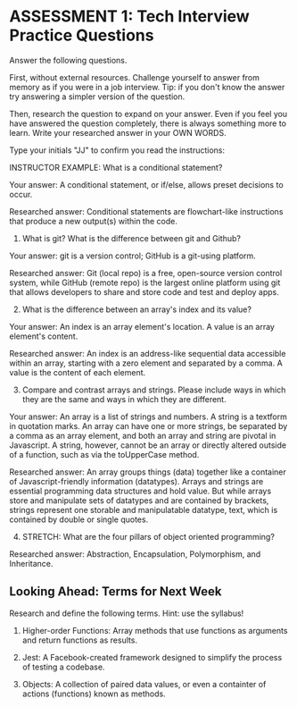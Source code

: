 # ASSESSMENT 1: Tech Interview Practice Questions

Answer the following questions.

First, without external resources. Challenge yourself to answer from memory as if you were in a job interview. Tip: if you don't know the answer try answering a simpler version of the question.

Then, research the question to expand on your answer. Even if you feel you have answered the question completely, there is always something more to learn. Write your researched answer in your OWN WORDS.

Type your initials "JJ" to confirm you read the instructions:

INSTRUCTOR EXAMPLE: What is a conditional statement?

Your answer: A conditional statement, or if/else, allows preset decisions to occur.

Researched answer: Conditional statements are flowchart-like instructions that produce a new output(s) within the code.

1. What is git? What is the difference between git and Github?

Your answer: git is a version control; GitHub is a git-using platform.

Researched answer: Git (local repo) is a free, open-source version control system, while GitHub (remote repo) is the largest online platform using git that allows developers to share and store code and test and deploy apps.


2. What is the difference between an array's index and its value?

Your answer: An index is an array element's location. A value is an array element's content.

Researched answer: An index is an address-like sequential data accessible within an array, starting with a zero element and separated by a comma. A value is the content of each element.


3. Compare and contrast arrays and strings. Please include ways in which they are the same and ways in which they are different.

 Your answer: An array is a list of strings and numbers. A string is a textform in quotation marks. An array can have one or more strings, be separated by a comma as an array element, and both an array and string are pivotal in Javascript. A string, however, cannot be an array or directly altered outside of a function, such as via the toUpperCase method. 

Researched answer: An array groups things (data) together like a container of Javascript-friendly information (datatypes). Arrays and strings are essential programming data structures and hold value. But while arrays store and manipulate sets of datatypes and are contained by brackets, strings represent one storable and manipulatable datatype, text, which is contained by double or single quotes.


4. STRETCH: What are the four pillars of object oriented programming?

Researched answer: Abstraction, Encapsulation, Polymorphism, and Inheritance.

## Looking Ahead: Terms for Next Week

Research and define the following terms. Hint: use the syllabus!

1. Higher-order Functions: Array methods that use functions as arguments and return functions as results.

2. Jest: A Facebook-created framework designed to simplify the process of testing a codebase.

3. Objects: A collection of paired data values, or even a containter of actions (functions) known as methods.
